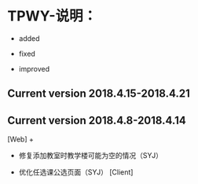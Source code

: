 # TPWY-说明： 
+ added  
- fixed   
* improved

Current version 2018.4.15-2018.4.21
-----------------------------------

Current version 2018.4.8-2018.4.14
----------------------------------
[Web]
+ 
- 修复添加教室时教学楼可能为空的情况（SYJ）
* 优化任选课公选页面（SYJ）
[Client]



